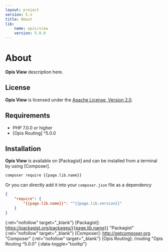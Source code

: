 ```yaml
---
layout: project
version: 5.x
title: About
lib: 
    name: opis/view
    version: 5.0.0
---
```

# About

**Opis View** description here.

## License
**Opis View** is licensed under the [Apache License, Version 2.0][apache_license].

## Requirements
* PHP 7.0.0 or higher
* [Opis Routing] ^5.0.0

## Installation

**Opis View** is available on [Packagist] and can be installed from a terminal by using [Composer]. 

```bash
composer require {{page.lib.name}}
```

Or you can directly add it into your `composer.json` file as a dependency

```json
{
    "require": {
        "{{page.lib.name}}": "^{{page.lib.version}}"
    }
}
```

[apache_license]: http://www.apache.org/licenses/LICENSE-2.0 "Project license" 
{:rel="nofollow" target="_blank"}
[Packagist]: https://packagist.org/packages/{{page.lib.name}} "Packagist" 
{:rel="nofollow" target="_blank"}
[Composer]: http://getcomposer.org "Composer" 
{:rel="nofollow" target="_blank"}
[Opis Routing]: /routing  "Opis Routing ^5.0.0" 
{:data-toggle="tooltip"}
